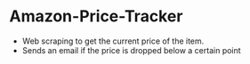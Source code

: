 # Amazon-Price-Tracker
* Web scraping to get the current price of the item.
* Sends an email if the price is dropped below a certain point
